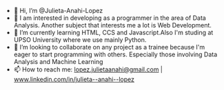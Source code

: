- 👋 Hi, I’m @Julieta-Anahi-Lopez
- 👀 I am interested in developing as a programmer in the area of Data Analysis. Another subject that interests me a lot is Web Development.
- 🌱 I’m currently learning HTML, CCS and Javascript.Also I'm studing at UPSO University where we use mainly Python.
- 💞️ I’m looking to collaborate on any project as a trainee because I'm eager to start programming with others. Especially those involving Data Analysis and Machine Learning
- 📫 How to reach me: lopez.julietaanahi@gmail.com | www.linkedin.com/in/julieta--anahi--lopez



<!---
Julieta-Anahi-Lopez/Julieta-Anahi-Lopez is a ✨ special ✨ repository because its `README.md` (this file) appears on your GitHub profile.
You can click the Preview link to take a look at your changes.
--->
